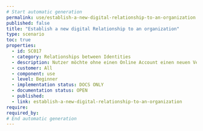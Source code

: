 ```yaml
---
# Start automatic generation
permalink: use/establish-a-new-digital-relationship-to-an-organization
published: false
title: "Establish a new digital Relationship to an organization"
type: scenario
toc: true
properties:
  - id: SC017
  - category: Relationships between Identities
  - description: Nutzer möchte ohne einen Online Account einen neuen Vertrag mit einer Organisation eingehen
  - customer: All
  - component: use
  - level: Beginner
  - implementation status: DOCS ONLY
  - documentation status: OPEN
  - published:
  - link: establish-a-new-digital-relationship-to-an-organization
require:
required_by:
# End automatic generation
---
```


